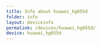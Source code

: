 ```yaml
---
title: Info about huawei_hg655d
folder: info
layout: deviceinfo
permalink: /devices/huawei_hg655d/
device: huawei_hg655d
---
```

